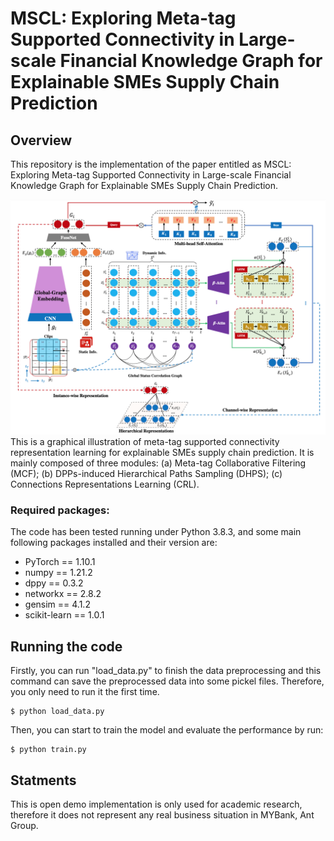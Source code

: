 # MSCL: Exploring Meta-tag Supported Connectivity in Large-scale Financial Knowledge Graph for Explainable SMEs Supply Chain Prediction

## Overview
This repository is the implementation of the paper entitled as MSCL: Exploring Meta-tag Supported Connectivity in Large-scale Financial Knowledge Graph for Explainable SMEs Supply Chain Prediction.

![](https://github.com/LiYouru0228/HGV/blob/main/HGV.jpg?raw=true)
This is a graphical illustration of meta-tag supported connectivity representation learning for explainable SMEs supply chain prediction. It is mainly composed of three modules: (a) Meta-tag Collaborative Filtering (MCF); (b) DPPs-induced Hierarchical Paths Sampling (DHPS); (c) Connections Representations Learning (CRL).

### Required packages:
The code has been tested running under Python 3.8.3, and some main following packages installed and their version are:
- PyTorch == 1.10.1
- numpy == 1.21.2
- dppy == 0.3.2
- networkx == 2.8.2
- gensim == 4.1.2
- scikit-learn == 1.0.1

## Running the code
Firstly, you can run "load_data.py" to finish the data preprocessing and this command can save the preprocessed data into some pickel files. Therefore, you only need to run it the first time.

```
$ python load_data.py
```
Then, you can start to train the model and evaluate the performance by run:
```
$ python train.py
```

## Statments
This is open demo implementation is only used for academic research, therefore it does not represent any real business situation in MYBank, Ant Group.

